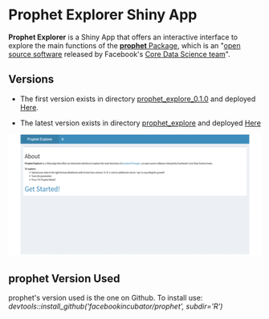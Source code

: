 # Prophet Explorer Shiny App

**Prophet Explorer** is a Shiny App that offers an interactive interface to explore the main functions of the [**prophet** Package](https://cran.r-project.org/package=prophet), which is an "[open source software](https://code.facebook.com/projects/) released by Facebook's [Core Data Science team](https://research.fb.com/category/data-science/)".


## Versions

- The first version exists in directory [prophet_explore_0.1.0](https://github.com/OmaymaS/Prophet_Explore/tree/master/prophet_explore_0.1.0)
and deployed [Here](https://omaymas.shinyapps.io/prophet_explore0/).

- The latest version exists in directory [prophet_explore](https://github.com/OmaymaS/Prophet_Explore/tree/master/prophet_explore) and deployed [Here](https://omaymas.shinyapps.io/prophet_explore/)


![](./images/prophet_gif.gif)


## prophet Version Used

prophet's version used is the one on Github. 
To install use: *devtools::install_github('facebookincubator/prophet', subdir='R')*
